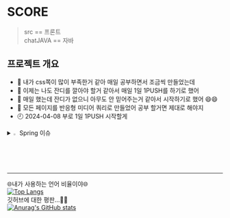 # SCORE
> src == 프론트 <br>
> chatJAVA == 자바

## 프로젝트 개요
- 👋 내가 css쪽이 많이 부족한거 같아 매일 공부하면서 조금씩 만들었는데 
- 👀 이제는 나도 잔디를 깔아야 할거 같아서 매일 1일 1PUSH를 하기로 했어
- 🌱 매일 했는데 잔디가 없으니 아무도 안 믿어주는거 같아서 시작하기로 했어 😄😄
- 🐣 모든 페이지를 반응형 미디어 쿼리로 만들었어 공부 할거면 제대로 해야지
- 🕘 2024-04-08 부로 1일 1PUSH 시작할게

<details>
<summary>
  <img src="https://raw.githubusercontent.com/Tarikul-Islam-Anik/Animated-Fluent-Emojis/master/Emojis/Hand%20gestures/Eyes.png" alt="Eyes" width="2%" /> Spring 이슈
</summary>
   <br>
  Spring Legacy Project 에서 Spring MVC Project 를 생성하려고 했으나, 구글링을 통해 관련된 해결책을 모두 시도해 보았음에도 불구하고 Templates에서 'Spring MVC Project'를 찾을 수 없었다. 
  DynamicWeb Project 를 이용하여 수동으로 MVC를 생성하여 세팅하였다. 
  <br>
  💪 MVC 생성 과정을 공부하게 되어 자동 생성이 얼마나 좋았는지 뼈저리게 느낀다. 💪
</details>
<hr>

🌐내가 사용하는 언어 비율이야🌐 
<br>
[![Top Langs](https://github-readme-stats.vercel.app/api/top-langs/?username=imdo714)](https://github.com/anuraghazra/github-readme-stats)
<br>
깃허브에 대한 평판...🤧🤧
<br>
[![Anurag's GitHub stats](https://github-readme-stats.vercel.app/api?username=imdo714)](https://github.com/anuraghazra/github-readme-stats)

